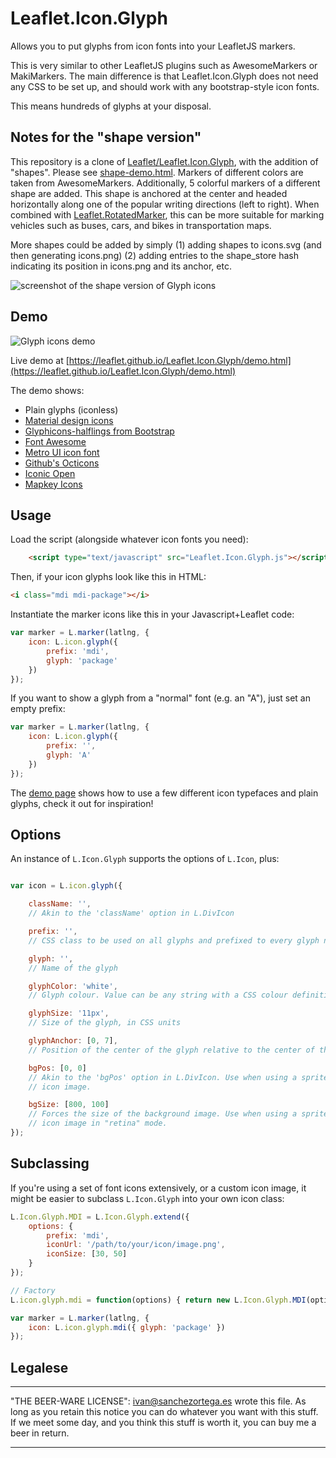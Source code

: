 
# Leaflet.Icon.Glyph

Allows you to put glyphs from icon fonts into your LeafletJS markers.

This is very similar to other LeafletJS plugins such as AwesomeMarkers or
MakiMarkers. The main difference is that Leaflet.Icon.Glyph does not need any
CSS to be set up, and should work with any bootstrap-style icon fonts.

This means hundreds of glyphs at your disposal.

## Notes for the "shape version"

This repository is a clone of
[Leaflet/Leaflet.Icon.Glyph](https://github.com/Leaflet/Leaflet.Icon.Glyph),
with the addition of "shapes". Please see
[shape-demo.html](https://ckhung.github.io/Leaflet.Icon.Glyph/shape-demo.html).
Markers of different colors are taken from AwesomeMarkers.
Additionally, 5 colorful markers of a different shape are added.
This shape is anchored at the center and headed horizontally
along one of the popular writing directions (left to right).
When combined with [Leaflet.RotatedMarker](https://github.com/bbecquet/Leaflet.RotatedMarker),
this can be more suitable for marking vehicles such as
buses, cars, and bikes in transportation maps.

More shapes could be added by simply
(1) adding shapes to icons.svg (and then generating icons.png)
(2) adding entries to the shape\_store hash
indicating its position in icons.png
and its anchor, etc.

![screenshot of the shape version of Glyph icons](https://ckhung.github.io/Leaflet.Icon.Glyph/shape-demo.png)

## Demo

![Glyph icons demo](https://leaflet.github.io/Leaflet.Icon.Glyph/demo.png)

Live demo at [https://leaflet.github.io/Leaflet.Icon.Glyph/demo.html](https://leaflet.github.io/Leaflet.Icon.Glyph/demo.html)

The demo shows:
* Plain glyphs (iconless)
* <a href='https://materialdesignicons.com/'>Material design icons</a>
* <a href='http://getbootstrap.com/components/#glyphicons'>Glyphicons-halflings from Bootstrap</a>
* <a href='https://fortawesome.github.io/Font-Awesome/'>Font Awesome</a>
* <a href='http://metroui.org.ua/font.html'>Metro UI icon font</a>
* <a href='https://github.com/github/octicons'>Github's Octicons</a>
* <a href='https://github.com/iconic/open-iconic'>Iconic Open</a>
* <a href='https://github.com/mapshakers/mapkeyicons'>Mapkey Icons</a>


## Usage

Load the script (alongside whatever icon fonts you need):

```html
	<script type="text/javascript" src="Leaflet.Icon.Glyph.js"></script>
```

Then, if your icon glyphs look like this in HTML:
```html
<i class="mdi mdi-package"></i>
```

Instantiate the marker icons like this in your Javascript+Leaflet code:

```js
var marker = L.marker(latlng, {
	icon: L.icon.glyph({
		prefix: 'mdi',
		glyph: 'package'
	})
});
```

If you want to show a glyph from a "normal" font (e.g. an "A"), just set an empty prefix:

```js
var marker = L.marker(latlng, {
	icon: L.icon.glyph({
		prefix: '',
		glyph: 'A'
	})
});
```

The [demo page](https://leaflet.github.io/Leaflet.Icon.Glyph/demo.html) shows how to use a few different icon typefaces and plain glyphs, check it out for inspiration!

## Options

An instance of `L.Icon.Glyph` supports the options of `L.Icon`, plus:

```js

var icon = L.icon.glyph({

	className: '',
	// Akin to the 'className' option in L.DivIcon

	prefix: '',
	// CSS class to be used on all glyphs and prefixed to every glyph name

	glyph: '',
	// Name of the glyph

	glyphColor: 'white',
	// Glyph colour. Value can be any string with a CSS colour definition.

	glyphSize: '11px',
	// Size of the glyph, in CSS units

	glyphAnchor: [0, 7],
	// Position of the center of the glyph relative to the center of the icon.

	bgPos: [0, 0]
	// Akin to the 'bgPos' option in L.DivIcon. Use when using a sprite for the
	// icon image.

	bgSize: [800, 100]
	// Forces the size of the background image. Use when using a sprite for the
	// icon image in "retina" mode.
});
```


## Subclassing

If you're using a set of font icons extensively, or a custom icon image, it might
be easier to subclass `L.Icon.Glyph` into your own icon class:

```js
L.Icon.Glyph.MDI = L.Icon.Glyph.extend({
	options: {
		prefix: 'mdi',
		iconUrl: '/path/to/your/icon/image.png',
		iconSize: [30, 50]
	}
});

// Factory
L.icon.glyph.mdi = function(options) { return new L.Icon.Glyph.MDI(options); };

var marker = L.marker(latlng, {
	icon: L.icon.glyph.mdi({ glyph: 'package' })
});
```



## Legalese

----------------------------------------------------------------------------

"THE BEER-WARE LICENSE":
<ivan@sanchezortega.es> wrote this file. As long as you retain this notice you
can do whatever you want with this stuff. If we meet some day, and you think
this stuff is worth it, you can buy me a beer in return.

----------------------------------------------------------------------------

